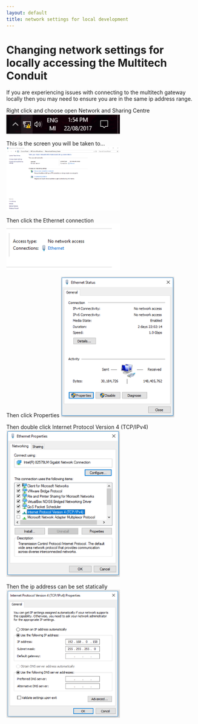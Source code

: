 ```yaml
---
layout: default
title: network settings for local development
---
```


# Changing network settings for locally accessing the Multitech Conduit

If you are experiencing issues with connecting to the multitech gateway locally then you may need to ensure 
you are in the same ip address range.


Right click and choose open Network and Sharing Centre
<img src="changingNetworkImages/taskbar.png" width="300">


This is the screen you will be taken to…
<img src="changingNetworkImages/networkAndSharing.png" width="300">


Then click the Ethernet connection 
<img src="changingNetworkImages/connection.png" width="300">


Then click Properties
<img src="changingNetworkImages/status.png" width="300">


Then double click Internet Protocol Version 4 (TCP/IPv4)
<img src="changingNetworkImages/properties.png" width="300">


Then the ip address can be set statically
<img src="changingNetworkImages/setStatic.png" width="300">

